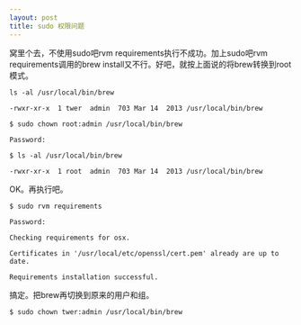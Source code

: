 ```yaml
---
layout: post
title: sudo 权限问题
---
```


窝里个去，不使用sudo吧rvm requirements执行不成功。加上sudo吧rvm requirements调用的brew install又不行。好吧，就按上面说的将brew转换到root模式。

``` 
ls -al /usr/local/bin/brew

-rwxr-xr-x  1 twer  admin  703 Mar 14  2013 /usr/local/bin/brew

$ sudo chown root:admin /usr/local/bin/brew

Password:

$ ls -al /usr/local/bin/brew

-rwxr-xr-x  1 root  admin  703 Mar 14  2013 /usr/local/bin/brew

```



OK。再执行吧。

```
$ sudo rvm requirements

Password:

Checking requirements for osx.

Certificates in '/usr/local/etc/openssl/cert.pem' already are up to date.

Requirements installation successful.

```





搞定。把brew再切换到原来的用户和组。

```
$ sudo chown twer:admin /usr/local/bin/brew
```




